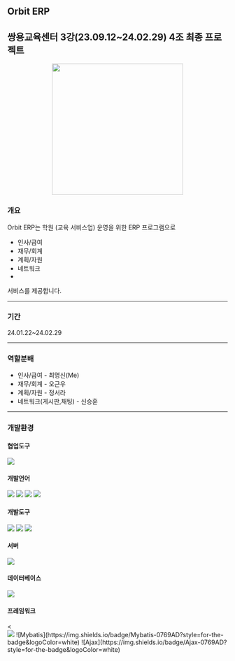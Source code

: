 ## Orbit ERP</h1>
## 쌍용교육센터 3강(23.09.12~24.02.29) 4조 최종 프로젝트</h1>

<p align="center">
    <img src="https://github.com/Myeongsin05/orbitERP/assets/85742119/5127b833-83b8-4d38-ad5b-7498facba730" width="300" height="300">
</p>

### 개요

Orbit ERP는 학원
(교육 서비스업) 운영을 위한 ERP 프로그램으로<br>


<ul>
  <li>인사/급여</li>
  <li>재무/회계</li>
  <li>계획/자원</li>
  <li>네트워크<li>
</ul>
서비스를 제공합니다.

<hr>


<h3> 기간</h3>
24.01.22~24.02.29
<hr>
<h3>역할분배</h3>
<ul>
  <li>인사/급여 - 최명신(Me)</li>
  <li>재무/회계 - 오근우</li>
  <li>계획/자원 - 정서라</li>
  <li>네트워크(게시판,채팅) - 신승훈</li>
</ul>
<hr>

<h3>개발환경</h3>

<h4>협업도구</h4>
  <img src="https://img.shields.io/badge/github-181717?style=for-the-badge&logo=github&logoColor=white">
<h4>개발언어</h4>
<div style="algin:left">
<img src="https://img.shields.io/badge/java-007396?style=for-the-badge&logo=java&logoColor=white">   <img src="https://img.shields.io/badge/javascript-F7DF1E?style=for-the-badge&logo=javascript&logoColor=black"> <img src="https://img.shields.io/badge/html5-E34F26?style=for-the-badge&logo=html5&logoColor=white"> <img src="https://img.shields.io/badge/css-1572B6?style=for-the-badge&logo=css3&logoColor=white"> 
</div>
<h4>개발도구</h4>
<div style="algin:left">
<img src="https://img.shields.io/badge/eclipse IDE-2C2255?style=for-the-badge&logo=eclipse IDE&logoColor=white">
<img src="https://img.shields.io/badge/spring boot-6DB33F?style=for-the-badge&logo=spring boot&logoColor=white">
<img src="https://img.shields.io/badge/dbeaver-382923?style=for-the-badge&logo=spring&logoColor=white"> 
</div>
<h4>서버</h4>
<img src="https://img.shields.io/badge/apache tomcat-F8DC75?style=for-the-badge&logo=apache tomcat&logoColor=white">
<h4>데이터베이스</h4>
<img src="https://img.shields.io/badge/oracle-F80000?style=for-the-badge&logo=oracle&logoColor=white">
<h4>프레임워크</h4>
<<div style="algin:left">
    <img src="https://img.shields.io/badge/jquery-0769AD?style=for-the-badge&logo=jquery&logoColor=white">
    ![Mybatis](https://img.shields.io/badge/Mybatis-0769AD?style=for-the-badge&logoColor=white)
    ![Ajax](https://img.shields.io/badge/Ajax-0769AD?style=for-the-badge&logoColor=white)
</div>





